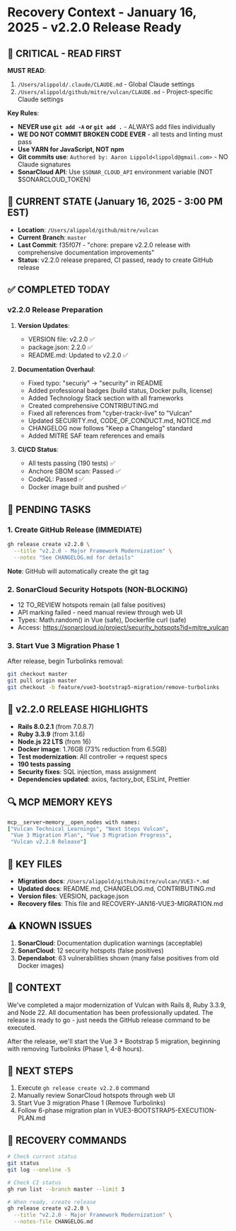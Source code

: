 # Recovery Context - January 16, 2025 - v2.2.0 Release Ready

## 🔴 CRITICAL - READ FIRST
**MUST READ**:
1. `/Users/alippold/.claude/CLAUDE.md` - Global Claude settings
2. `/Users/alippold/github/mitre/vulcan/CLAUDE.md` - Project-specific Claude settings

**Key Rules**:
- **NEVER use `git add -A` or `git add .`** - ALWAYS add files individually
- **WE DO NOT COMMIT BROKEN CODE EVER** - all tests and linting must pass
- **Use YARN for JavaScript, NOT npm**
- **Git commits use**: `Authored by: Aaron Lippold<lippold@gmail.com>` - NO Claude signatures
- **SonarCloud API**: Use `$SONAR_CLOUD_API` environment variable (NOT $SONARCLOUD_TOKEN)

## 📍 CURRENT STATE (January 16, 2025 - 3:00 PM EST)
- **Location**: `/Users/alippold/github/mitre/vulcan`
- **Current Branch**: `master`
- **Last Commit**: f35f07f - "chore: prepare v2.2.0 release with comprehensive documentation improvements"
- **Status**: v2.2.0 release prepared, CI passed, ready to create GitHub release

## ✅ COMPLETED TODAY

### v2.2.0 Release Preparation
1. **Version Updates**:
   - VERSION file: v2.2.0 ✅
   - package.json: 2.2.0 ✅
   - README.md: Updated to v2.2.0 ✅

2. **Documentation Overhaul**:
   - Fixed typo: "securiy" → "security" in README
   - Added professional badges (build status, Docker pulls, license)
   - Added Technology Stack section with all frameworks
   - Created comprehensive CONTRIBUTING.md
   - Fixed all references from "cyber-trackr-live" to "Vulcan"
   - Updated SECURITY.md, CODE_OF_CONDUCT.md, NOTICE.md
   - CHANGELOG now follows "Keep a Changelog" standard
   - Added MITRE SAF team references and emails

3. **CI/CD Status**:
   - All tests passing (190 tests) ✅
   - Anchore SBOM scan: Passed ✅
   - CodeQL: Passed ✅
   - Docker image built and pushed ✅

## 🔴 PENDING TASKS

### 1. Create GitHub Release (IMMEDIATE)
```bash
gh release create v2.2.0 \
  --title "v2.2.0 - Major Framework Modernization" \
  --notes "See CHANGELOG.md for details"
```
**Note**: GitHub will automatically create the git tag

### 2. SonarCloud Security Hotspots (NON-BLOCKING)
- 12 TO_REVIEW hotspots remain (all false positives)
- API marking failed - need manual review through web UI
- Types: Math.random() in Vue (safe), Dockerfile curl (safe)
- Access: https://sonarcloud.io/project/security_hotspots?id=mitre_vulcan

### 3. Start Vue 3 Migration Phase 1
After release, begin Turbolinks removal:
```bash
git checkout master
git pull origin master
git checkout -b feature/vue3-bootstrap5-migration/remove-turbolinks
```

## 🎯 v2.2.0 RELEASE HIGHLIGHTS
- **Rails 8.0.2.1** (from 7.0.8.7)
- **Ruby 3.3.9** (from 3.1.6)
- **Node.js 22 LTS** (from 16)
- **Docker image**: 1.76GB (73% reduction from 6.5GB)
- **Test modernization**: All controller → request specs
- **190 tests passing**
- **Security fixes**: SQL injection, mass assignment
- **Dependencies updated**: axios, factory_bot, ESLint, Prettier

## 🔍 MCP MEMORY KEYS
```ruby
mcp__server-memory__open_nodes with names:
["Vulcan Technical Learnings", "Next Steps Vulcan",
 "Vue 3 Migration Plan", "Vue 3 Migration Progress",
 "Vulcan v2.2.0 Release"]
```

## 📂 KEY FILES
- **Migration docs**: `/Users/alippold/github/mitre/vulcan/VUE3-*.md`
- **Updated docs**: README.md, CHANGELOG.md, CONTRIBUTING.md
- **Version files**: VERSION, package.json
- **Recovery files**: This file and RECOVERY-JAN16-VUE3-MIGRATION.md

## ⚠️ KNOWN ISSUES
1. **SonarCloud**: Documentation duplication warnings (acceptable)
2. **SonarCloud**: 12 security hotspots (false positives)
3. **Dependabot**: 63 vulnerabilities shown (many false positives from old Docker images)

## 💭 CONTEXT
We've completed a major modernization of Vulcan with Rails 8, Ruby 3.3.9, and Node 22. All documentation has been professionally updated. The release is ready to go - just needs the GitHub release command to be executed.

After the release, we'll start the Vue 3 + Bootstrap 5 migration, beginning with removing Turbolinks (Phase 1, 4-8 hours).

## 🔮 NEXT STEPS
1. Execute `gh release create v2.2.0` command
2. Manually review SonarCloud hotspots through web UI
3. Start Vue 3 migration Phase 1 (Remove Turbolinks)
4. Follow 6-phase migration plan in VUE3-BOOTSTRAP5-EXECUTION-PLAN.md

## 📝 RECOVERY COMMANDS
```bash
# Check current status
git status
git log --oneline -5

# Check CI status
gh run list --branch master --limit 3

# When ready, create release
gh release create v2.2.0 \
  --title "v2.2.0 - Major Framework Modernization" \
  --notes-file CHANGELOG.md
```